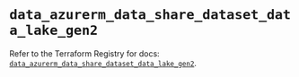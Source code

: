 # `data_azurerm_data_share_dataset_data_lake_gen2`

Refer to the Terraform Registry for docs: [`data_azurerm_data_share_dataset_data_lake_gen2`](https://registry.terraform.io/providers/hashicorp/azurerm/4.50.0/docs/data-sources/data_share_dataset_data_lake_gen2).

